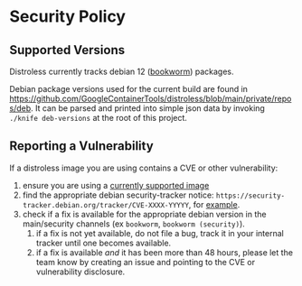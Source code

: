 # Security Policy

## Supported Versions

Distroless currently tracks debian 12 ([bookworm](https://packages.debian.org/bookworm)) packages.

Debian package versions used for the current build are found in https://github.com/GoogleContainerTools/distroless/blob/main/private/repos/deb. It can be parsed and printed into simple json data by invoking `./knife deb-versions` at the root of this project.

## Reporting a Vulnerability

If a distroless image you are using contains a CVE or other vulnerability:
1. ensure you are using a [currently supported image](https://github.com/GoogleContainerTools/distroless#what-images-are-available)
1. find the appropriate debian security-tracker notice: `https://security-tracker.debian.org/tracker/CVE-XXXX-YYYYY`, for [example](https://security-tracker.debian.org/tracker/CVE-2022-21476).
1. check if a fix is available for the appropriate debian version in the main/security channels (ex `bookworm`, `bookworm (security)`).
    1. if a fix is not yet available, do not file a bug, track it in your internal tracker until one becomes available.
    1. if a fix is available *and* it has been more than 48 hours, please let the team know by creating an issue and pointing to the CVE or vulnerability disclosure.
